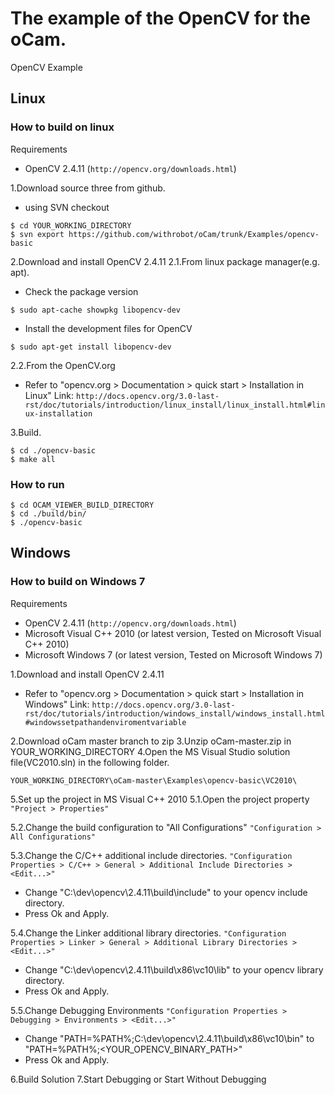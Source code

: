 # The example of the OpenCV for the oCam.
OpenCV Example

## Linux
### How to build on linux
Requirements
- OpenCV 2.4.11 (`http://opencv.org/downloads.html`)

1.Download source three from github.
- using SVN checkout
```
$ cd YOUR_WORKING_DIRECTORY
$ svn export https://github.com/withrobot/oCam/trunk/Examples/opencv-basic
```

2.Download and install OpenCV 2.4.11 
2.1.From linux package manager(e.g. apt).
- Check the package version
```
$ sudo apt-cache showpkg libopencv-dev
```
- Install the development files for OpenCV
```
$ sudo apt-get install libopencv-dev
```

2.2.From the OpenCV.org
- Refer to "opencv.org > Documentation > quick start > Installation in Linux"
    Link: `http://docs.opencv.org/3.0-last-rst/doc/tutorials/introduction/linux_install/linux_install.html#linux-installation`

3.Build.
```
$ cd ./opencv-basic
$ make all
```

### How to run
```
$ cd OCAM_VIEWER_BUILD_DIRECTORY
$ cd ./build/bin/
$ ./opencv-basic
```

## Windows
### How to build on Windows 7
Requirements
- OpenCV 2.4.11 (`http://opencv.org/downloads.html`)
- Microsoft Visual C++ 2010 (or latest version, Tested on Microsoft Visual C++ 2010)
- Microsoft Windows 7 (or latest version, Tested on Microsoft Windows 7)

1.Download and install OpenCV 2.4.11
- Refer to "opencv.org > Documentation > quick start > Installation in Windows"
    Link: `http://docs.opencv.org/3.0-last-rst/doc/tutorials/introduction/windows_install/windows_install.html#windowssetpathandenviromentvariable`

2.Download oCam master branch to zip
3.Unzip oCam-master.zip in YOUR_WORKING_DIRECTORY
4.Open the MS Visual Studio solution file(VC2010.sln) in the following folder.
```
YOUR_WORKING_DIRECTORY\oCam-master\Examples\opencv-basic\VC2010\
```

5.Set up the project in MS Visual C++ 2010
5.1.Open the project property
`"Project > Properties"`

5.2.Change the build configuration to "All Configurations"
`"Configuration > All Configurations"`

5.3.Change the C/C++ additional include directories.
`"Configuration Properties > C/C++ > General > Additional Include Directories > <Edit...>"`
- Change "C:\dev\opencv\2.4.11\build\include" to your opencv include directory.
- Press Ok and Apply.

5.4.Change the Linker additional library directories.
`"Configuration Properties > Linker > General > Additional Library Directories > <Edit...>"`
- Change "C:\dev\opencv\2.4.11\build\x86\vc10\lib" to your opencv library directory.
- Press Ok and Apply.

5.5.Change Debugging Environments
`"Configuration Properties > Debugging > Environments > <Edit...>"`
- Change "PATH=%PATH%;C:\dev\opencv\2.4.11\build\x86\vc10\bin" to "PATH=%PATH%;<YOUR_OPENCV_BINARY_PATH>"
- Press Ok and Apply.

6.Build Solution
7.Start Debugging or Start Without Debugging

